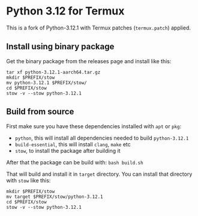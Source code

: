 # Python 3.12 for Termux

This is a fork of Python-3.12.1 with Termux patches (`termux.patch`) applied.

## Install using binary package

Get the binary package from the releases page and install like this:

```
tar xf python-3.12.1-aarch64.tar.gz
mkdir $PREFIX/stow
mv python-3.12.1 $PREFIX/stow/
cd $PREFIX/stow
stow -v --stow python-3.12.1
```

## Build from source

First make sure you have these dependencies installed with `apt` or `pkg`:

 - `python`, this will install all dependencies needed to build `python-3.12.1`
 - `build-essential`, this will install `clang`, `make` etc
 - `stow`, to install the package after building it

After that the package can be build with: `bash build.sh`

That will build and install it in `target` directory. You can install that directory with `stow` like this:

```
mkdir $PREFIX/stow
mv target $PREFIX/stow/python-3.12.1
cd $PREFIX/stow
stow -v --stow python-3.12.1
```
